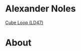 # Alexander Noles

[Cube Loop (LD47)](https://alexandernoles.github.io/Website/cube-loop/)

# About

